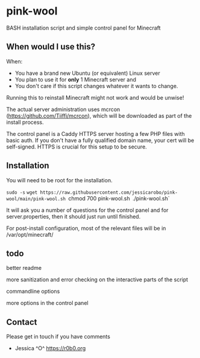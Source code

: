 # pink-wool
BASH installation script and simple control panel for Minecraft

## When would I use this?
When:
- You have a brand new Ubuntu (or equivalent) Linux server 
- You plan to use it for **only** 1 Minecraft server and 
- You don't care if this script changes whatever it wants to change. 

Running this to reinstall Minecraft might not work and would be unwise!

The actual server administration uses mcrcon (https://github.com/Tiiffi/mcrcon), which will be downloaded as part of the install process.

The control panel is a Caddy HTTPS server hosting a few PHP files with basic auth. If you don't have a fully qualified domain name, your cert will be self-signed. HTTPS is crucial for this setup to be secure.

## Installation

You will need to be root for the installation.

`sudo -s`
`wget https://raw.githubusercontent.com/jessicarobo/pink-wool/main/pink-wool.sh
`chmod 700 pink-wool.sh`
`./pink-wool.sh`

It will ask you a number of questions for the control panel and for server.properties, then it should just run until finished.

For post-install configuration, most of the relevant files will be in /var/opt/minecraft/

## todo

better readme

more sanitization and error checking on the interactive parts of the script

commandline options

more options in the control panel

## Contact
Please get in touch if you have comments 
- Jessica ^O^ https://r0b0.org
